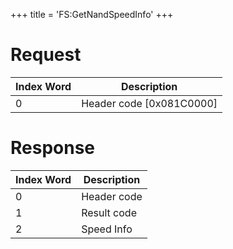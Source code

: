 +++
title = 'FS:GetNandSpeedInfo'
+++

# Request

| Index Word | Description                |
|------------|----------------------------|
| 0          | Header code \[0x081C0000\] |

# Response

| Index Word | Description |
|------------|-------------|
| 0          | Header code |
| 1          | Result code |
| 2          | Speed Info  |
